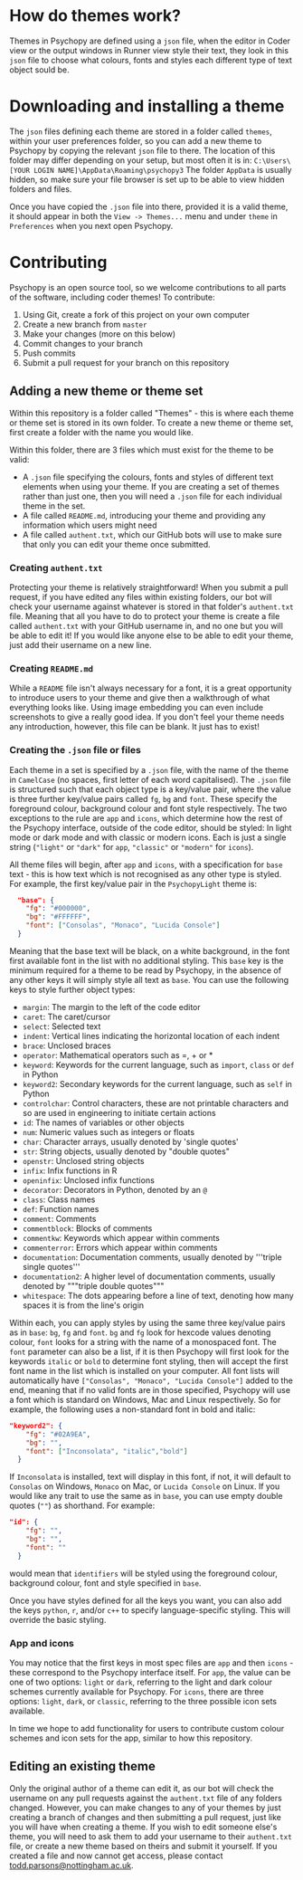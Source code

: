 
# How do themes work?
Themes in Psychopy are defined using a `json` file, when the editor in Coder view or the output windows in Runner view style their text, they look in this `json` file to choose what colours, fonts and styles each different type of text object sould be.

# Downloading and installing a theme
The `json` files defining each theme are stored in a folder called `themes`, within your user preferences folder, so you can add a new theme to Psychopy by copying the relevant `json` file to there. The location of this folder may differ depending on your setup, but most often it is in:
`C:\Users\[YOUR LOGIN NAME]\AppData\Roaming\psychopy3`
The folder `AppData` is usually hidden, so make sure your file browser is set up to be able to view hidden folders and files.

Once you have copied the `.json` file into there, provided it is a valid theme, it should appear in both the `View -> Themes...` menu and under `theme` in `Preferences` when you next open Psychopy.

# Contributing
Psychopy is an open source tool, so we welcome contributions to all parts of the software, including coder themes! To contribute:

1. Using Git, create a fork of this project on your own computer
2. Create a new branch from `master`
3. Make your changes (more on this below)
4. Commit changes to your branch
5. Push commits
6. Submit a pull request for your branch on this repository

## Adding a new theme or theme set
Within this repository is a folder called "Themes" - this is where each theme or theme set is stored in its own folder. To create a new theme or theme set, first create a folder with the name you would like.

Within this folder, there are 3 files which must exist for the theme to be valid:
- A `.json` file specifying the colours, fonts and styles of different text elements when using your theme. If you are creating a set of themes rather than just one, then you will need a `.json` file for each individual theme in the set.
- A file called `README.md`, introducing your theme and providing any information which users might need
- A file called `authent.txt`, which our GitHub bots will use to make sure that only you can edit your theme once submitted.

### Creating `authent.txt`
Protecting your theme is relatively straightforward! When you submit a pull request, if you have edited any files within existing folders, our bot will check your username against whatever is stored in that folder's `authent.txt` file. Meaning that all you have to do to protect your theme is create a file called `authent.txt` with your GitHub username in, and no one but you will be able to edit it! If you would like anyone else to be able to edit your theme, just add their username on a new line.

### Creating `README.md`
While a `README` file isn't always necessary for a font, it is a great opportunity to introduce users to your theme and give then a walkthrough of what everything looks like. Using image embedding you can even include screenshots to give a really good idea. If you don't feel your theme needs any introduction, however, this file can be blank. It just has to exist!

### Creating the `.json` file or files
Each theme in a set is specified by a `.json` file, with the name of the theme in `CamelCase` (no spaces, first letter of each word capitalised). The `.json` file is structured such that each object type is a key/value pair, where the value is three further key/value pairs called `fg`, `bg` and `font`. These specify the foreground colour, background colour and font style respectively. The two exceptions to the rule are `app` and `icons`, which determine how the rest of the Psychopy interface, outside of the code editor, should be styled: In light mode or dark mode and with classic or modern icons. Each is just a single string (`"light"` or `"dark"` for `app`, `"classic"` or `"modern"` for `icons`).

All theme files will begin, after `app` and `icons`, with a specification for `base` text - this is how text which is not recognised as any other type is styled. For example, the first key/value pair in the `PsychopyLight` theme is:
```json
  "base": {
    "fg": "#000000",
    "bg": "#FFFFFF",
    "font": ["Consolas", "Monaco", "Lucida Console"]
  }
```
Meaning that the base text will be black, on a white background, in the font first available font in the list with no additional styling. This `base` key is the minimum required for a theme to be read by Psychopy, in the absence of any other keys it will simply style all text as `base`. You can use the following keys to style further object types:

- `margin`: The margin to the left of the code editor
- `caret`: The caret/cursor
- `select`: Selected text
- `indent`: Vertical lines indicating the horizontal location of each indent
- `brace`: Unclosed braces
- `operator`: Mathematical operators such as =, + or *
- `keyword`: Keywords for the current language, such as `import`, `class` or `def` in Python
- `keyword2`: Secondary keywords for the current language, such as `self` in Python
- `controlchar`: Control characters, these are not printable characters and so are used in engineering to initiate certain actions
- `id`: The names of variables or other objects
- `num`: Numeric values such as integers or floats
- `char`: Character arrays, usually denoted by 'single quotes'
- `str`: String objects, usually denoted by "double quotes"
- `openstr`: Unclosed string objects
- `infix`: Infix functions in R
- `openinfix`: Unclosed infix functions
- `decorator`: Decorators in Python, denoted by an `@`
- `class`: Class names
- `def`: Function names
- `comment`: Comments
- `commentblock`: Blocks of comments
- `commentkw`: Keywords which appear within comments
- `commenterror`: Errors which appear within comments
- `documentation`: Documentation comments, usually denoted by '''triple single quotes'''
- `documentation2`: A higher level of documentation comments, usually denoted by """triple double quotes"""
- `whitespace`: The dots appearing before a line of text, denoting how many spaces it is from the line's origin

Within each, you can apply styles by using the same three key/value pairs as in `base`: `bg`, `fg` and `font`. `bg` and `fg` look for hexcode values denoting colour, `font` looks for a string with the name of a monospaced font.  The `font` parameter can also be a list, if it is then Psychopy will first look for the keywords `italic` or `bold` to determine font styling, then will accept the first font name in the list which is installed on your computer. All font lists will automatically have `["Consolas", "Monaco", "Lucida Console"]` added to the end, meaning that if no valid fonts are in those specified, Psychopy will use a font which is standard on Windows, Mac and Linux respectively. So for example, the following uses a non-standard font in bold and italic:

```json
"keyword2": {
    "fg": "#02A9EA",
    "bg": "",
    "font": ["Inconsolata", "italic","bold"]
  }
```
If `Inconsolata` is installed, text will display in this font, if not, it will default to `Consolas` on Windows, `Monaco` on Mac, or `Lucida Console` on Linux. If you would like any trait to use the same as in `base`, you can use empty double quotes (`""`) as shorthand. For example:
```json
"id": {
    "fg": "",
    "bg": "",
    "font": ""
  }
```
would mean that `identifiers` will be styled using the foreground colour, background colour, font and style specified in `base`.

Once you have styles defined for all the keys you want, you can also add the keys `python`, `r`, and/or `c++` to specify language-specific styling. This will override the basic styling.

### App and icons

You may notice that the first keys in most spec files are `app` and then `icons` - these correspond to the Psychopy interface itself. For `app`, the value can be one of two options: `light` or `dark`, referring to the light and dark colour schemes currently available for Psychopy. For `icons`, there are three options: `light`, `dark`, or `classic`, referring to the three possible icon sets available.

In time we hope to add functionality for users to contribute custom colour schemes and icon sets for the app, similar to how this repository.

## Editing an existing theme
Only the original author of a theme can edit it, as our bot will check the username on any pull requests against the `authent.txt` file of any folders changed. However, you can make changes to any of your themes by just creating a branch of changes and then submitting a pull request, just like you will have when creating a theme. If you wish to edit someone else's theme, you will need to ask them to add your username to their `authent.txt` file, or create a new theme based on theirs and submit it yourself. If you created a file and now cannot get access, please contact todd.parsons@nottingham.ac.uk.